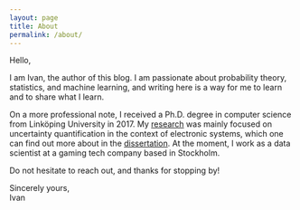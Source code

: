 ```yaml
---
layout: page
title: About
permalink: /about/
---
```


Hello,

I am Ivan, the author of this blog. I am passionate about probability theory,
statistics, and machine learning, and writing here is a way for me to learn and
to share what I learn.

On a more professional note, I received a Ph.D. degree in computer science from
Linköping University in 2017. My [research] was mainly focused on uncertainty
quantification in the context of electronic systems, which one can find out more
about in the [dissertation]. At the moment, I work as a data scientist at a
gaming tech company based in Stockholm.

Do not hesitate to reach out, and thanks for stopping by!

Sincerely yours,<br/>Ivan

[dissertation]: https://github.com/IvanUkhov/thesis
[research]: https://research.ivanukhov.com/
